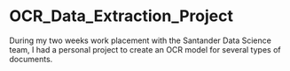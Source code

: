 # OCR_Data_Extraction_Project
During my two weeks work placement with the Santander Data Science team, I had a personal project to create an OCR model for several types of documents. 
